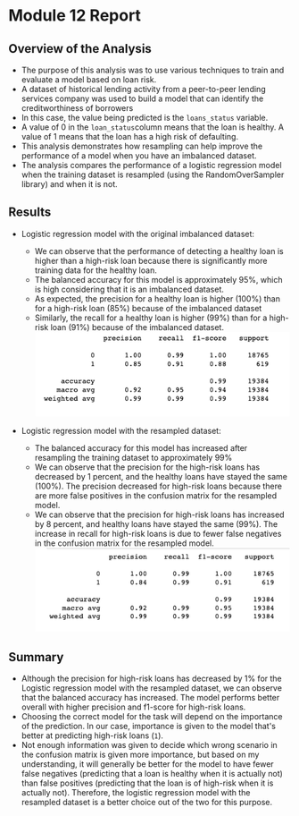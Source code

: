 # Module 12 Report

## Overview of the Analysis

* The purpose of this analysis was to use various techniques to train and evaluate a model based on loan risk.
* A dataset of historical lending activity from a peer-to-peer lending services company was used to build a model that can identify the creditworthiness of borrowers
* In this case, the value being predicted is the `loans_status` variable. 
* A value of 0 in the `loan_status`column means that the loan is healthy. A value of 1 means that the loan has a high risk of defaulting.
* This analysis demonstrates how resampling can help improve the performance of a model when you have an imbalanced dataset.
* The analysis compares the performance of a logistic regression model when the training dataset is resampled (using the RandomOverSampler library) and when it is not.  

## Results

* Logistic regression model with the original imbalanced dataset:
  * We can observe that the performance of detecting a healthy loan is higher than a high-risk loan because there is significantly more training data for the healthy loan.
  * The balanced accuracy for this model is approximately 95%, which is high considering that it is an imbalanced dataset. 
  * As expected, the precision for a healthy loan is higher (100%) than for a high-risk loan (85%) because of the imbalanced dataset
  * Similarly, the recall for a healthy loan is higher (99%) than for a high-risk loan (91%) because of the imbalanced dataset.
![LRM_original](https://github.com/vasabril98/credit-risk-classification/blob/main/images/LRM_original.png)


* Logistic regression model with the resampled dataset:
  * The balanced accuracy for this model has increased after resampling the training dataset to approximately 99%
  * We can observe that the precision for the high-risk loans has decreased by 1 percent, and the healthy loans have stayed the same (100%). The precision decreased for high-risk loans because there are more false positives in the confusion matrix for the resampled model.
  * We can observe that the precision for high-risk loans has increased by 8 percent, and healthy loans have stayed the same (99%). The increase in recall for high-risk loans is due to fewer false negatives in the confusion matrix for the resampled model.
![LRM_resampled](https://github.com/vasabril98/credit-risk-classification/blob/main/images/LRM_resampled.png)

## Summary


* Although the precision for high-risk loans has decreased by 1% for the Logistic regression model with the resampled dataset, we can observe that the balanced accuracy has increased. The model performs better overall with higher precision and f1-score for high-risk loans.
* Choosing the correct model for the task will depend on the importance of the prediction. In our case, importance is given to the model that's better at predicting high-risk loans (`1`). 
* Not enough information was given to decide which wrong scenario in the confusion matrix is given more importance, but based on my understanding, it will generally be better for the model to have fewer false negatives (predicting that a loan is healthy when it is actually not) than false positives (predicting that the loan is of high-risk when it is actually not). Therefore, the logistic regression model with the resampled dataset is a better choice out of the two for this purpose.

